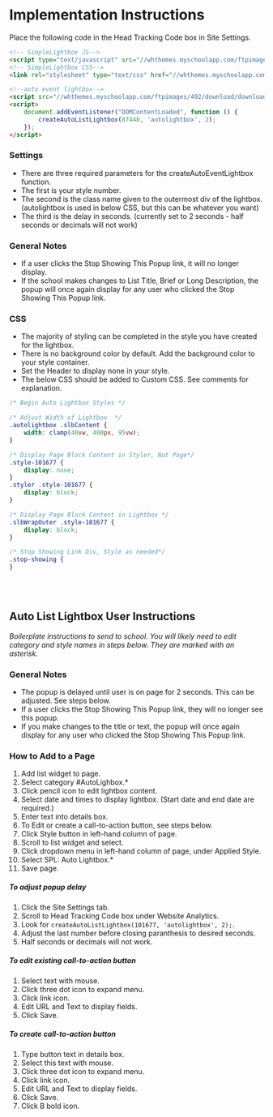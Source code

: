 # Implementation Instructions
Place the following code in the Head Tracking Code box in Site Settings.

```html
<!-- SimpleLightbox JS-->
<script type="text/javascript" src="//whthemes.myschoolapp.com/ftpimages/492/download/download_8162735.js"></script>
<!-- SimpleLightbox CSS-->
<link rel="stylesheet" type="text/css" href="//whthemes.myschoolapp.com/ftpimages/492/download/download_8162736.css">

<!--auto event lightbox-->
<script src="//whthemes.myschoolapp.com/ftpimages/492/download/download_8160981.js" defer=""></script>
<script>
    document.addEventListener("DOMContentLoaded", function () {
        createAutoListLightbox(87448, 'autolightbox', 2);
    });
</script>
```

### Settings
- There are three required parameters for the createAutoEventLightbox function.
- The first is your style number.
- The second is the class name given to the outermost div of the lightbox. (autolightbox is used in below CSS, but this can be whatever you want)
- The third is the delay in seconds. (currently set to 2 seconds - half seconds or decimals will not work)

### General Notes
- If a user clicks the Stop Showing This Popup link, it will no longer display.
- If the school makes changes to List Title, Brief or Long Description, the popup will once again display for any user who clicked the Stop Showing This Popup link.

### CSS
- The majority of styling can be completed in the style you have created for the lightbox.
- There is no background color by default. Add the background color to your style container.
- Set the Header to display none in your style.
- The below CSS should be added to Custom CSS. See comments for explanation. 

```css
/* Begin Auto Lightbox Styles */ 

/* Adjust Width of Lightbox  */
.autolightbox .slbContent {
    width: clamp(40vw, 400px, 95vw);
}

/* Display Page Block Content in Styler, Not Page*/
.style-101677 {
    display: none;
}
.styler .style-101677 {
    display: block;
}

/* Display Page Block Content in Lightbox */
.slbWrapOuter .style-101677 {
    display: block;
}

/* Stop Showing Link Div, Style as needed*/
.stop-showing {
}
```
<br><br>

## Auto List Lightbox User Instructions
*Boilerplate instructions to send to school. You will likely need to edit category and style names in steps below. They are marked with an asterisk.*

### General Notes
- The popup is delayed until user is on page for 2 seconds. This can be adjusted. See steps below.
- If a user clicks the Stop Showing This Popup link, they will no longer see this popup.
- If you make changes to the title or text, the popup will once again display for any user who clicked the Stop Showing This Popup link.
 

### How to Add to a Page
 
1. Add list widget to page.
2. Select category #AutoLighbox.*
3. Click pencil icon to edit lightbox content.
4. Select date and times to display lightbox. (Start date and end date are required.)
5. Enter text into details box.
6. To Edit or create a call-to-action button, see steps below.
7. Click Style button in left-hand column of page.
8. Scroll to list widget and select.
9. Click dropdown menu in left-hand column of page, under Applied Style.
10. Select SPL: Auto Lightbox.*
11. Save page.
 
##### To adjust popup delay
1. Click the Site Settings tab.
2. Scroll to Head Tracking Code box under Website Analytics. 
3. Look for `createAutoListLightbox(101677, 'autolightbox', 2);`.
4. Adjust the last number before closing paranthesis to desired seconds.
5. Half seconds or decimals will not work.

##### To edit existing call-to-action button
1. Select text with mouse.
2. Click three dot icon to expand menu.
3. Click link icon.
4. Edit URL and Text to display fields.
5. Click Save.
 
##### To create call-to-action button
1. Type button text in details box.
2. Select this text with mouse.
3. Click three dot icon to expand menu.
4. Click link icon.
5. Edit URL and Text to display fields.
6. Click Save.
7. Click B bold icon.
 
